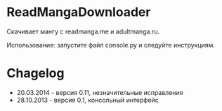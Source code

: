 ReadMangaDownloader
===================

Скачивает мангу с readmanga.me и adultmanga.ru.

Использование: запустите файл console.py и следуйте инструкциям.

Chagelog
===================
 - 20.03.2014 - версия 0.11, незначительные исправления
 - 28.10.2013 - версия 0.1, консольный интерфейс
